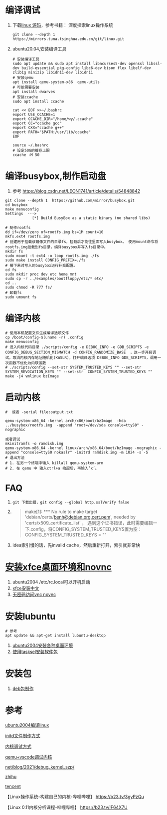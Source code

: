 # 编译调试

1. 下载[linux 源码](https://mirrors.tuna.tsinghua.edu.cn/help/linux.git/)，参考书籍： 深度探索linux操作系统

   ```shell
   git clone --depth 1 https://mirrors.tuna.tsinghua.edu.cn/git/linux.git
   ```
2. ubuntu20.04,安装编译工具

   ```shell
   # 安装编译工具
   sudo apt update && sudo apt install libncurses5-dev openssl libssl-dev build-essential pkg-config libc6-dev bison flex libelf-dev zlib1g minizip libidn11-dev libidn11 
   # 安装qemu
   apt install qemu-system-x86  qemu-utils
   # 可能需要安装
   apt install dwarves
   # 安装ccache
   sudo apt install ccache

   cat << EOF >>~/.bashrc
   export USE_CCACHE=1 
   export CCACHE_DIR="/home/wy/.ccache" 
   export CC="ccache gcc"  
   export CXX="ccache g++"  
   export PATH="$PATH:/usr/lib/ccache"
   EOF 

   source ~/.bashrc
   # 设定50G的缓存上限
   ccache -M 50
   ```

# 编译busybox,制作启动盘

1. 参考 https://blog.csdn.net/LEON1741/article/details/54848842

```shell
git clone --depth 1  https://github.com/mirror/busybox.git 
cd busybox
make menuconfig
Settings  --->
            [*] Build BusyBox as a static binary (no shared libs) 

# 制作rootfs
dd if=/dev/zero of=rootfs.img bs=1M count=10
mkfs.ext4 rootfs.img
# 创建用于挂载该镜像文件的目录fs，挂载后才能往里面写入busybox。 使用mount命令将rootfs.img挂载到fs目录，编译busybox并写入fs目录中。
mkdir fs
sudo mount -t ext4 -o loop rootfs.img ./fs
sudo make install CONFIG_PREFIX=./fs
# 接下来对写入的busybox进行补充配置。
cd fs 
sudo mkdir proc dev etc home mnt
sudo cp -r ../examples/bootfloppy/etc/* etc/
cd ..
sudo chmod -R 777 fs/
# 卸载fs
sudo umount fs
```

# 编译内核

```shell
# 使用本机配置文件生成编译选项文件
cp /boot/config-$(uname -r) .config
make menuconfig
# 进入内核代码目录 ./scripts/config -e DEBUG_INFO -e GDB_SCRIPTS -e CONFIG_DEBUG_SECTION_MISMATCH -d CONFIG_RANDOMIZE_BASE  ，这一步开启调试，取消内核内存地址随机化(KASLR)，打开编译选项 DEBUG_INFO GDB_SCRIPTS，调用一次函数不优化为内联函数
# ./scripts/config --set-str SYSTEM_TRUSTED_KEYS "" --set-str SYSTEM_REVOCATION_KEYS "" --set-str  CONFIG_SYSTEM_TRUSTED_KEYS "" 
make -j4 vmlinux bzImage
```

# 启动内核

```shell
#  或者 -serial file:output.txt

qemu-system-x86_64 -kernel arch/x86/boot/bzImage  -hda ../busybox/rootfs.img  -append "root=/dev/sda console=ttyS0" -nographic

或者调试
mkinitramfs -o ramdisk.img
qemu-system-x86_64 -kernel linux/arch/x86_64/boot/bzImage -nographic -append "console=ttyS0 nokaslr" -initrd ramdisk.img -m 1024 -s -S
# 退出方法
# 1. 在另一个终端中输入 killall qemu-system-arm
# 2. 在 qemu 中 输入ctrl+a 抬起后，再输入’x’。
```

# FAQ

1. `git 下载出错，git config --global http.sslVerify false`
2. > make[1]: *** No rule to make target 'debian/certs/benh@debian.org.cert.pem', needed by 'certs/x509_certificate_list'  ， 遇到这个证书错误，此时需要编辑一下.config，将CONFIG_SYSTEM_TRUSTED_KEYS置为空：CONFIG_SYSTEM_TRUSTED_KEYS = ""
   >
3. idea索引慢的话，先invalid cache，然后重新打开，索引就非常快

# [安装xfce桌面环境和novnc](https://jskcw.com/post/how-to-install-and-configure-vnc-on-ubuntu-20-04/)

1. ubuntu2004   /etc/rc.local可以开机启动
2. [xfce安装中文](https://blog.csdn.net/weixin_42937217/article/details/121970539)
3. [无密码访问vnc novnc](https://www.codeleading.com/article/20154523521/)

# 安装lubuntu

```shell
# 参考
apt update && apt-get install lubuntu-desktop

```

1. [ubuntu2004安装各种桌面环境](https://linuxconfig.org/the-8-best-ubuntu-desktop-environments-20-04-focal-fossa-linux)
2. [使用tasksel安装软件包](https://www.howtoing.com/tasksel-install-group-software-lamp-mail-dns-in-debian-ubuntu/)

# 安装包

1. [deb包制作](https://bbs.huaweicloud.com/forum/thread-70606-1-1.html)

# 参考

[ubuntu2004编译linux](https://blog.csdn.net/qq_39819990/article/details/106605430)

[initd文件制作方式](https://developer.aliyun.com/article/47872)

[内核调试方式](https://www.zhihu.com/question/35565790)

[qemu+vscode调试内核](https://howardlau.me/programming/debugging-linux-kernel-with-vscode-qemu.html)

[net/blog/2021/debug_kernel_szp/](http://kerneltravel.net/blog/2021/debug_kernel_szp/)

[zhihu](https://zhuanlan.zhihu.com/p/412604505)

[tencent](https://cloud.tencent.com/developer/column/3087)

【Linux操作系统-构建自己的内核-哔哩哔哩】 https://b23.tv/3gyPzQu

【Linux 0.11内核分析课程-哔哩哔哩】 https://b23.tv/IF64X7U
